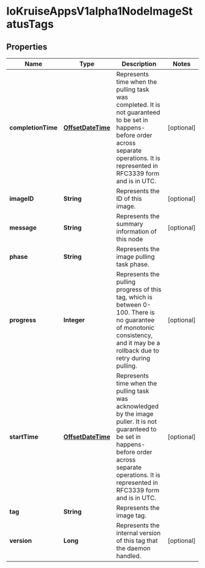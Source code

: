 
# IoKruiseAppsV1alpha1NodeImageStatusTags

## Properties
Name | Type | Description | Notes
------------ | ------------- | ------------- | -------------
**completionTime** | [**OffsetDateTime**](OffsetDateTime.md) | Represents time when the pulling task was completed. It is not guaranteed to be set in happens-before order across separate operations. It is represented in RFC3339 form and is in UTC. |  [optional]
**imageID** | **String** | Represents the ID of this image. |  [optional]
**message** | **String** | Represents the summary information of this node |  [optional]
**phase** | **String** | Represents the image pulling task phase. | 
**progress** | **Integer** | Represents the pulling progress of this tag, which is between 0-100. There is no guarantee of monotonic consistency, and it may be a rollback due to retry during pulling. |  [optional]
**startTime** | [**OffsetDateTime**](OffsetDateTime.md) | Represents time when the pulling task was acknowledged by the image puller. It is not guaranteed to be set in happens-before order across separate operations. It is represented in RFC3339 form and is in UTC. |  [optional]
**tag** | **String** | Represents the image tag. | 
**version** | **Long** | Represents the internal version of this tag that the daemon handled. |  [optional]



